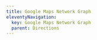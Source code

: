 ```yaml
---
title: Google Maps Network Graph
eleventyNavigation:
  key: Google Maps Network Graph
  parent: Directions
---
```

